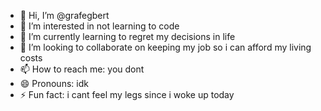 - 👋 Hi, I’m @grafegbert
- 👀 I’m interested in not learning to code
- 🌱 I’m currently learning to regret my decisions in life
- 💞️ I’m looking to collaborate on keeping my job so i can afford my living costs
- 📫 How to reach me: you dont
- 😄 Pronouns: idk
- ⚡ Fun fact: i cant feel my legs since i woke up today

<!---
grafegbert/grafegbert is a ✨ special ✨ repository because its `README.md` (this file) appears on your GitHub profile.
You can click the Preview link to take a look at your changes.
--->
